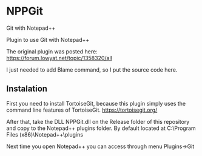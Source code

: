 # NPPGit
Git with Notepad++

Plugin to use Git with Notepad++


The original plugin was posted here:
https://forum.lowyat.net/topic/1358320/all

I just needed to add Blame command, so I put the source code here.

## Instalation

First you need to install TortoiseGit, because this plugin simply uses the command line features of TortoiseGit.
https://tortoisegit.org/

After that, take the DLL NPPGit.dll on the Release folder of this repository and copy to the Notepad\+\+ plugins folder.
By default located at C:\Program Files (x86)\Notepad++\plugins

Next time you open Notepad\+\+ you can access through menu Plugins->Git
